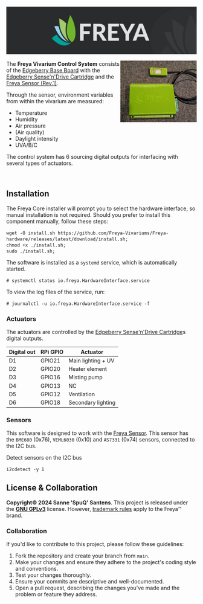 ![Freya banner](https://github.com/Freya-Vivariums/.github/blob/main/brand/Freya_banner.png?raw=true)

<img src="documentation/Freya_hardware.jpg" align="right" width="40%"/>

The **Freya Vivarium Control System** consists of the [Edgeberry Base Board](https://github.com/Edgeberry/Edgeberry-hardware) with the [Edgeberry Sense'n'Drive Cartridge](https://github.com/Edgeberry/Edgeberry_SenseAndDrive_Cartridge) and the [Freya Sensor (Rev.1)](https://github.com/Freya-Vivariums/Sensor-hardware).

Through the sensor, environment variables from within the vivarium are measured:
- Temperature
- Humidity
- Air pressure
- (Air quality)
- Daylight intensity
- UVA/B/C

The control system has 6 sourcing digital outputs for interfacing with several types of actuators.


<br clear="right"/>


## Installation
The Freya Core installer will prompt you to select the hardware interface, so manual installation is not required. Should you prefer to install this component manually, follow these steps:
```
wget -O install.sh https://github.com/Freya-Vivariums/Freya-hardware/releases/latest/download/install.sh;
chmod +x ./install.sh;
sudo ./install.sh;
```

The software is installed as a `systemd` service, which is automatically started.
```
# systemctl status io.freya.HardwareInterface.service
```

To view the log files of the service, run:
```
# journalctl -u io.freya.HardwareInterface.service -f
```

### Actuators
The actuators are controlled by the [Edgeberry Sense'n'Drive Cartridge](https://github.com/Edgeberry/Edgeberry_SenseAndDrive_Cartridge)s digital outputs.

| Digital out | RPi GPIO | Actuator           |
|-------------|----------|--------------------|
| D1          | GPIO21   | Main lighting + UV |
| D2          | GPIO20   | Heater element     |
| D3          | GPIO16   | Misting pump       |
| D4          | GPIO13   | NC                 |
| D5          | GPIO12   | Ventilation        |
| D6          | GPIO18   | Secondary lighting |

### Sensors
This software is designed to work with the [Freya Sensor](https://github.com/Freya-Vivariums/Sensor-hardware). This sensor has the `BME680` (0x76), `VEML6030` (0x10) and `AS7331` (0x74) sensors, connected to the I2C bus.

Detect sensors on the I2C bus
```
i2cdetect -y 1
```


## License & Collaboration
**Copyright© 2024 Sanne 'SpuQ' Santens**. This project is released under the [**GNU GPLv3**](https://www.gnu.org/licenses/gpl-3.0.en.html) license. However, [trademark rules](https://github.com/Freya-Vivariums/.github/blob/main/brand/Freya_Trademark_Rules_and_Guidelines.md) apply to the Freya™ brand.

### Collaboration

If you'd like to contribute to this project, please follow these guidelines:
1. Fork the repository and create your branch from `main`.
2. Make your changes and ensure they adhere to the project's coding style and conventions.
3. Test your changes thoroughly.
4. Ensure your commits are descriptive and well-documented.
5. Open a pull request, describing the changes you've made and the problem or feature they address.